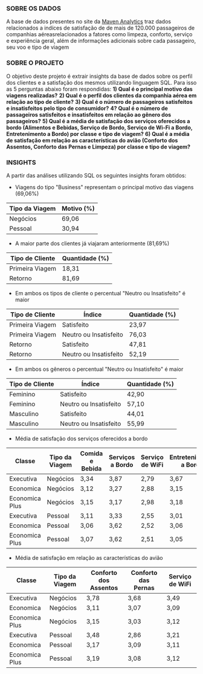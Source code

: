 ### SOBRE OS DADOS

A base de dados presentes no site da [Maven Analytics](https://www.mavenanalytics.io/data-playground?page=2) traz dados relacionados a indíces de satisfação de de mais de 120.000 passageiros de companhias aéreasrelacionados a fatores como limpeza, conforto, serviço e experiência geral, além de informações adicionais sobre cada passageiro, seu voo e tipo de viagem

### SOBRE O PROJETO

O objetivo deste projeto é extrair insights da base de dados sobre os perfil dos clientes e a satisfação dos mesmos utilizando linguagem SQL. Para isso as 5 perguntas abaixo foram respondidas:
**1) Qual é o principal motivo das viagens realizadas?**
**2) Qual é o perfil dos clientes da companhia aérea em relação ao tipo de cliente?**
**3) Qual é o número de passageiros satisfeitos e insatisfeitos pelo tipo de consumidor?**
**4? Qual é o número de passageiros satisfeitos e insatisfeitos em relação ao gênero dos passageiros?**
**5) Qual é a média de satisfação dos serviços oferecidos a bordo (Alimentos e Bebidas, Serviço de Bordo, Serviço de Wi-Fi a Bordo, Entretenimento a Bordo) por classe**
**e tipo de viagem?**
**6) Qual é a média de satisfação em relação as características do avião (Conforto dos Assentos, Conforto das Pernas e Limpeza) por classe e tipo de viagem?**

### INSIGHTS

A partir das análises utilizando SQL os seguintes insights foram obtidos:
* Viagens do tipo "Business" representam o principal motivo das viagens (69,06%)

|Tipo da Viagem | Motivo (%) |
|-------------- | ---------- |
|Negócios       | 69,06      |
|Pessoal        | 30,94      |

* A maior parte dos clientes já viajaram anteriormente (81,69%)

|Tipo de Cliente | Quantidade (%) |
|----------------|----------------|
|Primeira Viagem | 18,31          |
|Retorno         | 81,69          |

* Em ambos os tipos de cliente o percentual "Neutro ou Insatisfeito" é maior

|Tipo de Cliente | Índice                 | Quantidade (%) |
|----------------|------------------------|----------------|
|Primeira Viagem | Satisfeito             | 23,97          |
|Primeira Viagem | Neutro ou Insatisfeito | 76,03          |
|Retorno         | Satisfeito             | 47,81          |
|Retorno         | Neutro ou Insatisfeito | 52,19          |

* Em ambos os gêneros o percentual "Neutro ou Insatisfeito" é maior

|Tipo de Cliente | Índice                 | Quantidade (%) |
|----------------|------------------------|----------------|
|Feminino        | Satisfeito             | 42,90          |
|Feminino        | Neutro ou Insatisfeito | 57,10          |
|Masculino       | Satisfeito             | 44,01          |
|Masculino       | Neutro ou Insatisfeito | 55,99          |

* Média de satisfação dos serviços oferecidos a bordo

|Classe         | Tipo da Viagem | Comida e Bebida | Serviços a Bordo | Serviço de WiFi | Entretenimento a Bordo |
|---------------|----------------|-----------------|------------------|-----------------|------------------------|
|Executiva      | Negócios       | 3,34            | 3,87             | 2,79            | 3,67                   |
|Economica      | Negócios       | 3,12            | 3,27             | 2,88            | 3,15                   |
|Economica Plus | Negócios       | 3,15            | 3,17             | 2,98            | 3,18                   |
|Executiva      | Pessoal        | 3,11            | 3,33             | 2,55            | 3,01                   |
|Economica      | Pessoal        | 3,06            | 3,62             | 2,52            | 3,06                   |
|Economica Plus | Pessoal        | 3,07            | 3,62             | 2,51            | 3,05                   |

* Média de satisfação em relação as características do avião

|Classe         | Tipo da Viagem | Conforto dos Assentos | Conforto das Pernas | Serviço de WiFi | 
|---------------|----------------|-----------------------|---------------------|-----------------|
|Executiva      | Negócios       | 3,78                  | 3,68                | 3,49            |
|Economica      | Negócios       | 3,11                  | 3,07                | 3,09            |
|Economica Plus | Negócios       | 3,15                  | 3,03                | 3,12            | 
|Executiva      | Pessoal        | 3,48                  | 2,86                | 3,21            |
|Economica      | Pessoal        | 3,17                  | 3,09                | 3,11            |
|Economica Plus | Pessoal        | 3,19                  | 3,08                | 3,12            |
